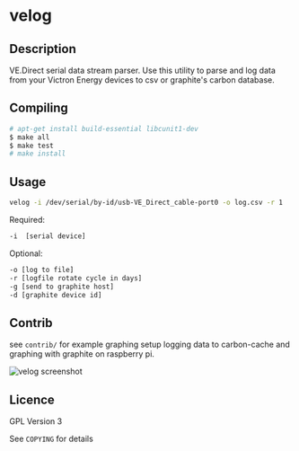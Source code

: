 # velog

## Description

VE.Direct serial data stream parser. Use this utility to parse and log data
from your Victron Energy devices to csv or graphite's carbon database.


## Compiling

```bash
# apt-get install build-essential libcunit1-dev
$ make all
$ make test
# make install
```

## Usage

```bash
velog -i /dev/serial/by-id/usb-VE_Direct_cable-port0 -o log.csv -r 1
```

Required:

```bash
-i  [serial device]
```

Optional:

```bash
-o [log to file]
-r [logfile rotate cycle in days]
-g [send to graphite host]
-d [graphite device id]
```

## Contrib

see `contrib/` for example graphing setup logging data to carbon-cache and graphing with
graphite on raspberry pi.

![velog screenshot](contrib/20201020-solar_graphs.png)

## Licence

GPL Version 3

See `COPYING` for details

